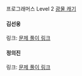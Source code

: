 프로그래머스 Level 2 [광물 캐기](https://school.programmers.co.kr/learn/courses/30/lessons/172927)<br>

#### 김선웅
링크: [문제 풀이 링크](https://github.com/dnd2dnd/coding-test/blob/35da45111cdb8afffb161997afe3d5ce8d405695/src/com/solution/programmers/level2/%EA%B4%91%EB%AC%BC%EC%BA%90%EA%B8%B0.java)

#### 정의진 
링크: [문제 풀이 링크]()
